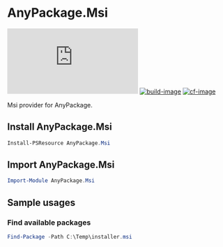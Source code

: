 # AnyPackage.Msi

[![gallery-image]][gallery-site]
[![build-image]][build-site]
[![cf-image]][cf-site]

[gallery-image]: https://img.shields.io/powershellgallery/dt/AnyPackage.Msi
[build-image]: https://img.shields.io/github/actions/workflow/status/anypackage/msi/ci.yml
[cf-image]: https://img.shields.io/codefactor/grade/github/anypackage/msi
[gallery-site]: https://www.powershellgallery.com/packages/AnyPackage.Msi
[build-site]: https://github.com/anypackage/msi/actions/workflows/ci.yml
[cf-site]: https://www.codefactor.io/repository/github/anypackage/msi

Msi provider for AnyPackage.

## Install AnyPackage.Msi

```powershell
Install-PSResource AnyPackage.Msi
```

## Import AnyPackage.Msi

```powershell
Import-Module AnyPackage.Msi
```

## Sample usages

### Find available packages

```powershell
Find-Package -Path C:\Temp\installer.msi
```
